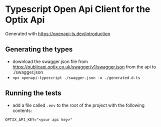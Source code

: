 # Typescript Open Api Client for the Optix Api

Generated with <https://openapi-ts.dev/introduction>

## Generating the types

- download the swagger.json file from <https://publicapi.optix.co.uk/swagger/v1/swagger.json> from the api to ./swagger.json
- `npx openapi-typescript ./swagger.json -o ./generated.d.ts`

## Running the tests

- add a file called `.env` to the root of the project with the following contents:

```
OPTIX_API_KEY="<your api key>"
```

